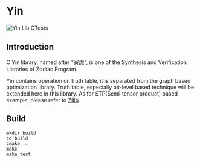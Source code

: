 # Yin
![Yin Lib CTests](https://github.com/wjrforcyber/Yin/actions/workflows/main.yml/badge.svg)
## Introduction
C Yin library, named after "寅虎", is one of the Synthesis and Verification Libraries of Zodiac Program.

Yin contains operation on truth table, it is separated from the graph based optimization library. Truth table, especially bit-level based technique will be extended here in this library. As for STP(Semi-tensor product) based example, please refer to [Zilib](https://github.com/wjrforcyber/Zi).

## Build
```
mkdir build
cd build
cmake ..
make
make test
```
